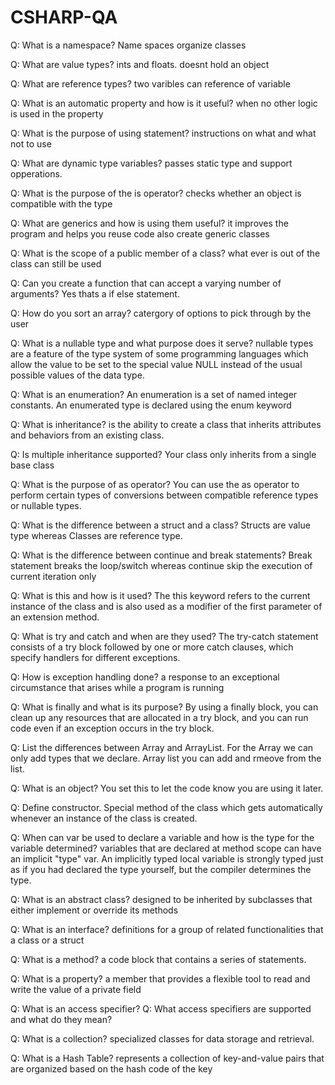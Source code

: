 # CSHARP-QA

Q: What is a namespace?
Name spaces organize classes

Q: What are value types?
ints and floats. doesnt hold an object

Q: What are reference types?
two varibles can reference of variable

Q: What is an automatic property and how is it useful?
when no other logic is used in the property

Q: What is the purpose of using statement?
instructions on what and what not to use

Q: What are dynamic type variables?
passes static type and support opperations. 

Q: What is the purpose of the is operator?
checks whether an object is compatible with the type

Q: What are generics and how is using them useful?
it improves the program and helps you reuse code also create generic classes

Q: What is the scope of a public member of a class?
what ever is out of the class can still be used 

Q: Can you create a function that can accept a varying number of arguments?
Yes thats a if else statement. 

Q: How do you sort an array?
catergory of options to pick through by the user

Q: What is a nullable type and what purpose does it serve?
nullable types are a feature of the type system of some programming languages which allow the value to be set to the special value NULL instead of the usual possible values of the data type.

Q: What is an enumeration?
An enumeration is a set of named integer constants. An enumerated type is declared using the enum keyword

Q: What is inheritance?
is the ability to create a class that inherits attributes and behaviors from an existing class.

Q: Is multiple inheritance supported?
Your class only inherits from a single base class

Q: What is the purpose of as operator?
You can use the as operator to perform certain types of conversions between compatible reference types or nullable types.

Q: What is the difference between a struct and a class?
Structs are value type whereas Classes are reference type.

Q: What is the difference between continue and break statements?
Break statement breaks the loop/switch whereas continue skip the execution of current iteration only 

Q: What is this and how is it used?
The this keyword refers to the current instance of the class and is also used as a modifier of the first parameter of an extension method.

Q: What is try and catch and when are they used?
The try-catch statement consists of a try block followed by one or more catch clauses, which specify handlers for different exceptions.

Q: How is exception handling done?
 a response to an exceptional circumstance that arises while a program is running
 
Q: What is finally and what is its purpose?
By using a finally block, you can clean up any resources that are allocated in a try block, and you can run code even if an exception occurs in the try block.

Q: List the differences between Array and ArrayList.
For the Array we can only add types that we declare. Array list you can add and rmeove from the list.

Q: What is an object?
You set this to let the code know you are using it later.

Q: Define constructor.
Special method of the class which gets automatically whenever an instance of the class is created.

Q: When can var be used to declare a variable and how is the type for the variable determined?
variables that are declared at method scope can have an implicit "type" var. An implicitly typed local variable is strongly typed just as if you had declared the type yourself, but the compiler determines the type.

Q: What is an abstract class?
designed to be inherited by subclasses that either implement or override its methods

Q: What is an interface?
definitions for a group of related functionalities that a class or a struct 

Q: What is a method?
 a code block that contains a series of statements.
 
Q: What is a property?
a member that provides a flexible tool to read and write the value of a private field

Q: What is an access specifier?
Q: What access specifiers are supported and what do they mean?

Q: What is a collection?
specialized classes for data storage and retrieval. 

Q: What is a Hash Table?
represents a collection of key-and-value pairs that are organized based on the hash code of the key
